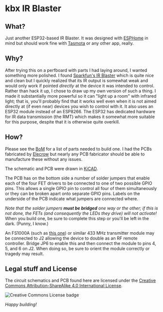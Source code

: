 # kbx IR Blaster

## What?

Just another ESP32-based IR Blaster. It was designed with
 [ESPHome](https://esphome.io) in mind but should work fine with
 [Tasmota](https://tasmota.github.io/docs/) or any other app, really.

## Why?

After trying this on a perfboard with parts I had laying around, I wanted
 something more polished. I found
 [Sparkfun's IR Blaster](https://www.sparkfun.com/products/15031) which is
 quite nice and clean but I quickly realized that its IR output is somewhat
 weak and would only work if pointed _directly_ at the device it was intended
 to control. Rather than hack it up, I chose to draw up my own version of such
 a thing. I made it substantially more powerful so it can "light up a room"
 with infrared light; that is, you'll probably find that it works well even
 when it is not aimed directly at (if even near) devices you wish to control
 with it. It also uses an ESP32 module instead of an ESP8266. The ESP32 has
 dedicated hardware for IR data transmission (the RMT) which makes it somewhat
 more suitable for this purpose, despite that it is otherwise quite overkill.

## How?

Please see the [BoM](kbxIrBlaster.BoM.md) for a list of parts needed to build
 one. I had the PCBs fabricated by [Elecrow](https://www.elecrow.com) but
 nearly any PCB fabricator should be able to manufacture these without any
 issues.

The schematic and PCB were drawn in [KiCAD](https://www.kicad-pcb.org).

The PCB has on the bottom side a number of solder jumpers that enable each of
 the four FET drivers to be connected to one of two possible GPIO pins. This
 allows a single GPIO pin to control all four of them simultaneously or they
 can be broken apart onto separate GPIO pins. Labels on the underside of the
 PCB indicate what jumpers are connected where.

_Note that the solder jumpers **must be bridged** one way or the other; if this
 is not done, the FETs (and consequently the LEDs they drive) will not activate!_
 When you build one, be sure to complete this step or you'll be left in the
 dark. (Punny, I know.)

An FS1000A (such as
 [this one](https://www.amazon.com/HiLetgo-Wireless-Transmitter-Receiver-Raspberry/dp/B01DKC2EY4/))
 or similar 433 MHz transmitter module may be connected to J2 allowing the
 device to double as an RF remote controller. Bridge JP6 to enable this and
 then connect the module to pins 4, 5, and 6 on J2. When doing so, be sure to
 orient the module correctly or tragedy may result.

 ## Legal stuff and License

The circuit schematics and PCB found here are licensed under the
 [Creative Commons Attribution-ShareAlike 4.0 International License](http://creativecommons.org/licenses/by-sa/4.0/).

![Creative Commons License badge](https://i.creativecommons.org/l/by-sa/4.0/88x31.png)

_Happy building!_